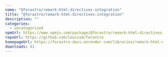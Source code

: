 ```yaml
---
name: "@forastro/remark-html-directives-integration"
title: "@forastro/remark-html-directives-integration"
description: ""
categories:
  - uncategorized
npmUrl: https://www.npmjs.com/package/@forastro/remark-html-directives-integration
repoUrl: https://github.com/louiss0/forastro
homepageUrl: https://forastro-docs.onrender.com/libraries/remark-html-directives
downloads: 41
---
```

